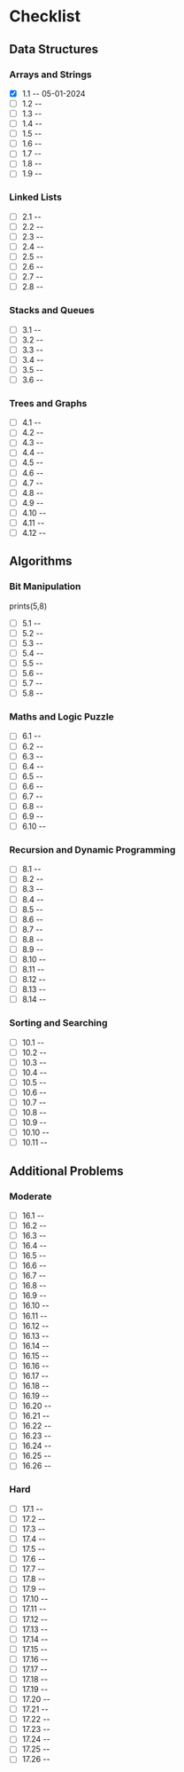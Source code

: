 # Checklist

## Data Structures

### Arrays and Strings

- [x] 1.1 -- 05-01-2024
- [ ] 1.2 -- 
- [ ] 1.3 -- 
- [ ] 1.4 -- 
- [ ] 1.5 -- 
- [ ] 1.6 -- 
- [ ] 1.7 -- 
- [ ] 1.8 -- 
- [ ] 1.9 -- 

### Linked Lists

- [ ] 2.1 -- 
- [ ] 2.2 -- 
- [ ] 2.3 -- 
- [ ] 2.4 -- 
- [ ] 2.5 -- 
- [ ] 2.6 -- 
- [ ] 2.7 -- 
- [ ] 2.8 -- 

### Stacks and Queues

- [ ] 3.1 -- 
- [ ] 3.2 -- 
- [ ] 3.3 -- 
- [ ] 3.4 -- 
- [ ] 3.5 -- 
- [ ] 3.6 -- 

### Trees and Graphs

- [ ] 4.1 -- 
- [ ] 4.2 -- 
- [ ] 4.3 -- 
- [ ] 4.4 -- 
- [ ] 4.5 -- 
- [ ] 4.6 -- 
- [ ] 4.7 -- 
- [ ] 4.8 -- 
- [ ] 4.9 -- 
- [ ] 4.10 -- 
- [ ] 4.11 -- 
- [ ] 4.12 -- 

## Algorithms

### Bit Manipulation

prints(5,8)
- [ ] 5.1 -- 
- [ ] 5.2 -- 
- [ ] 5.3 -- 
- [ ] 5.4 -- 
- [ ] 5.5 -- 
- [ ] 5.6 -- 
- [ ] 5.7 -- 
- [ ] 5.8 -- 

### Maths and Logic Puzzle

- [ ] 6.1 -- 
- [ ] 6.2 -- 
- [ ] 6.3 -- 
- [ ] 6.4 -- 
- [ ] 6.5 -- 
- [ ] 6.6 -- 
- [ ] 6.7 -- 
- [ ] 6.8 -- 
- [ ] 6.9 -- 
- [ ] 6.10 -- 

### Recursion and Dynamic Programming

- [ ] 8.1 -- 
- [ ] 8.2 -- 
- [ ] 8.3 -- 
- [ ] 8.4 -- 
- [ ] 8.5 -- 
- [ ] 8.6 -- 
- [ ] 8.7 -- 
- [ ] 8.8 -- 
- [ ] 8.9 -- 
- [ ] 8.10 -- 
- [ ] 8.11 -- 
- [ ] 8.12 -- 
- [ ] 8.13 -- 
- [ ] 8.14 -- 

### Sorting and Searching

- [ ] 10.1 -- 
- [ ] 10.2 -- 
- [ ] 10.3 -- 
- [ ] 10.4 -- 
- [ ] 10.5 -- 
- [ ] 10.6 -- 
- [ ] 10.7 -- 
- [ ] 10.8 -- 
- [ ] 10.9 -- 
- [ ] 10.10 -- 
- [ ] 10.11 -- 

## Additional Problems

### Moderate

- [ ] 16.1 -- 
- [ ] 16.2 -- 
- [ ] 16.3 -- 
- [ ] 16.4 -- 
- [ ] 16.5 -- 
- [ ] 16.6 -- 
- [ ] 16.7 -- 
- [ ] 16.8 -- 
- [ ] 16.9 -- 
- [ ] 16.10 -- 
- [ ] 16.11 -- 
- [ ] 16.12 -- 
- [ ] 16.13 -- 
- [ ] 16.14 -- 
- [ ] 16.15 -- 
- [ ] 16.16 -- 
- [ ] 16.17 -- 
- [ ] 16.18 -- 
- [ ] 16.19 -- 
- [ ] 16.20 -- 
- [ ] 16.21 -- 
- [ ] 16.22 -- 
- [ ] 16.23 -- 
- [ ] 16.24 -- 
- [ ] 16.25 -- 
- [ ] 16.26 -- 

### Hard

- [ ] 17.1 -- 
- [ ] 17.2 -- 
- [ ] 17.3 -- 
- [ ] 17.4 -- 
- [ ] 17.5 -- 
- [ ] 17.6 -- 
- [ ] 17.7 -- 
- [ ] 17.8 -- 
- [ ] 17.9 -- 
- [ ] 17.10 -- 
- [ ] 17.11 -- 
- [ ] 17.12 -- 
- [ ] 17.13 -- 
- [ ] 17.14 -- 
- [ ] 17.15 -- 
- [ ] 17.16 -- 
- [ ] 17.17 -- 
- [ ] 17.18 -- 
- [ ] 17.19 -- 
- [ ] 17.20 -- 
- [ ] 17.21 -- 
- [ ] 17.22 -- 
- [ ] 17.23 -- 
- [ ] 17.24 -- 
- [ ] 17.25 -- 
- [ ] 17.26 -- 